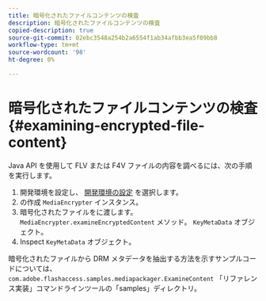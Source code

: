 ```yaml
---
title: 暗号化されたファイルコンテンツの検査
description: 暗号化されたファイルコンテンツの検査
copied-description: true
source-git-commit: 02ebc3548a254b2a6554f1ab34afbb3ea5f09bb8
workflow-type: tm+mt
source-wordcount: '98'
ht-degree: 0%

---
```


# 暗号化されたファイルコンテンツの検査 {#examining-encrypted-file-content}

Java API を使用して FLV または F4V ファイルの内容を調べるには、次の手順を実行します。

1. 開発環境を設定し、 [開発環境の設定](../../aaxs-protecting-content/content-setting-up-the-sdk/content-setting-up-the-dev-env.md) を選択します。
1. の作成 `MediaEncrypter` インスタンス。
1. 暗号化されたファイルをに渡します。 `MediaEncrypter.examineEncryptedContent` メソッド。 `KeyMetaData` オブジェクト。
1. Inspect `KeyMetaData` オブジェクト。

暗号化されたファイルから DRM メタデータを抽出する方法を示すサンプルコードについては、 `com.adobe.flashaccess.samples.mediapackager.ExamineContent` 「リファレンス実装」コマンドラインツールの「samples」ディレクトリ。
